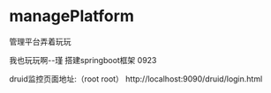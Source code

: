 # managePlatform
管理平台弄着玩玩

我也玩玩啊--瑾
搭建springboot框架 0923

druid监控页面地址:（root  root）
http://localhost:9090/druid/login.html
